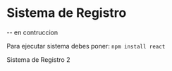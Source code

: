 <h1> Sistema de Registro </h1>

-- en contruccion

Para ejecutar sistema debes poner:
```npm install react```

Sistema de Registro 2
